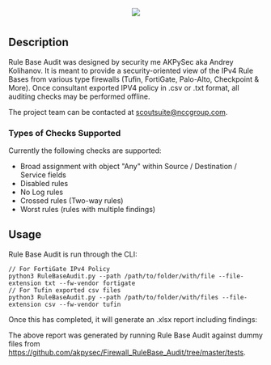 <p align="center">
  <img src="https://user-images.githubusercontent.com/48283299/135756072-3291c51c-7f2a-4cda-86ee-561c5d42561b.png"/>
</p>

#

## Description

Rule Base Audit was designed by security me AKPySec aka Andrey Kolihanov. It is meant to provide a security-oriented view of the IPv4 Rule Bases from various type firewalls (Tufin, FortiGate, Palo-Alto, Checkpoint & More). Once consultant exported IPV4 policy in .csv or .txt format, all auditing checks may be performed offline.

The project team can be contacted at <scoutsuite@nccgroup.com>.

### Types of Checks Supported

Currently the following checks are supported:

- Broad assignment with object "Any" within Source / Destination / Service fields
- Disabled rules
- No Log rules
- Crossed rules (Two-way rules)
- Worst rules (rules with multiple findings)

## Usage

Rule Base Audit is run through the CLI:

    // For FortiGate IPv4 Policy
    python3 RuleBaseAudit.py --path /path/to/folder/with/file --file-extension txt --fw-vendor fortigate
    // For Tufin exported csv files
    python3 RuleBaseAudit.py --path /path/to/folder/with/files --file-extension csv --fw-vendor tufin

[comment]: <> (![Running Rule Base Audit]&#40;https://user-images.githubusercontent.com/להשלים.gif&#41;)

Once this has completed, it will generate an .xlsx report including findings:

[comment]: <> (![Rule Base Audit Report]&#40;https://user-images.githubusercontent.com/להשלים.gif&#41;)

The above report was generated by running Rule Base Audit against dummy files from https://github.com/akpysec/Firewall_RuleBase_Audit/tree/master/tests.


